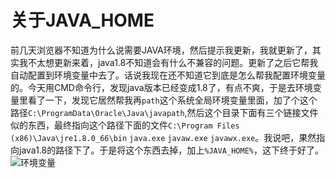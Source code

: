 # 关于JAVA_HOME

前几天浏览器不知道为什么说需要JAVA环境，然后提示我更新，我就更新了，其实我不太想更新来着，java1.8不知道会有什么不兼容的问题。更新了之后它帮我自动配置到环境变量中去了。话说我现在还不知道它到底是怎么帮我配置环境变量的。今天用CMD命令行，发现java版本已经变成1.8了，有点不爽，于是去环境变量里看了一下，发现它居然帮我再`path`这个系统全局环境变量里面，加了个这个路径`C:\ProgramData\Oracle\Java\javapath`,然后这个目录下面有三个链接文件似的东西，最终指向这个路径下面的文件`C:\Program Files (x86)\Java\jre1.8.0_66\bin` `java.exe` `javaw.exe` `javawx.exe`。我说吧，果然指向java1.8的路径下了。于是将这个东西去掉，加上`%JAVA_HOME%`，这下终于好了。![环境变量](https://github.com/caiqiqi/Notes/img/环境变量.png)
